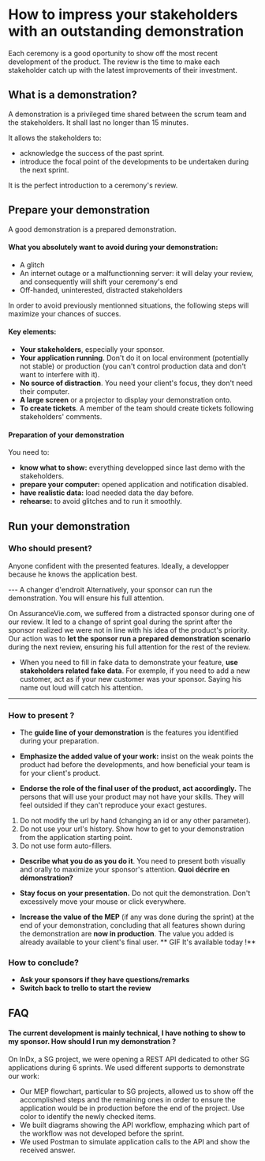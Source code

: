 # How to impress your stakeholders with an outstanding demonstration

Each ceremony is a good oportunity to show off the most recent development of the product. The review is the time to make each stakeholder catch up with the latest improvements of their investment.

## What is a demonstration?

A demonstration is a privileged time shared between the scrum team and the stakeholders. It shall last no longer than 15 minutes.

It allows the stakeholders to:
* acknowledge the success of the past sprint.
* introduce the focal point of the developments to be undertaken during the next sprint. 

It is the perfect introduction to a ceremony's review.

## Prepare your demonstration

A good demonstration is a prepared demonstration.

#### What you absolutely want to avoid during your demonstration:
* A glitch
* An internet outage or a malfunctionning server: it will delay your review, and consequently will shift your ceremony's end
* Off-handed, uninterested, distracted stakeholders

In order to avoid previously mentionned situations, the following steps will maximize your chances of succes.

#### Key elements:
* **Your stakeholders**, especially your sponsor.
* **Your application running**. Don't do it on local environment (potentially not stable) or production (you can't control production data and don't want to interfere with it).
* **No source of distraction**. You need your client's focus, they don't need their computer.
* **A large screen** or a projector to display your demonstration onto.
* **To create tickets**. A member of the team should create tickets following stakeholders' comments.

#### Preparation of your demonstration

You need to:

* **know what to show:** everything developped since last demo with the stakeholders.
* **prepare your computer:** opened application and notification disabled.
* **have realistic data:** load needed data the day before.
* **rehearse:** to avoid glitches and to run it smoothly.

## Run your demonstration

### Who should present?

Anyone confident with the presented features. Ideally, a developper because he knows the application best.

--- A changer d'endroit
Alternatively, your sponsor can run the demonstration. You will ensure his full attention.

On AssuranceVie.com, we suffered from a distracted sponsor during one of our review. It led to a change of sprint goal during the sprint after the sponsor realized we were not in line with his idea of the product's priority.
Our action was to **let the sponsor run a prepared demonstration scenario** during the next review, ensuring his full attention for the rest of the review.


* When you need to fill in fake data to demonstrate your feature, **use stakeholders related fake data**. For exemple, if you need to add a new customer, act as if your new customer was your sponsor. Saying his name out loud will catch his attention.
----

### How to present ?

* The **guide line of your demonstration** is the features you identified during your preparation. 

* **Emphasize the added value of your work:** insist on the weak points the product had before the developments, and how beneficial your team is for your client's product.

* **Endorse the role of the final user of the product, act accordingly.** The persons that will use your product may not have your skills. They will feel outsided if they can't reproduce your exact gestures.

1. Do not modify the url by hand (changing an id or any other parameter).
2. Do not use your url's history. Show how to get to your demonstration from the application starting point.
3. Do not use form auto-fillers.

* **Describe what you do as you do it**. You need to present both visually and orally to maximize your sponsor's attention. **Quoi décrire en démonstration?**

* **Stay focus on your presentation.** Do not quit the demonstration. Don't excessively move your mouse or click everywhere. 

* **Increase the value of the MEP** (if any was done during the sprint) at the end of your demonstration, concluding that all features shown during the demonstration are **now in production**. The value you added is already available to your client's final user.
** GIF It's available today !**

### How to conclude?

* **Ask your sponsors if they have questions/remarks**
* **Switch back to trello to start the review**

## FAQ

#### The current development is mainly technical, I have nothing to show to my sponsor. How should I run my demonstration ?

On InDx, a SG project, we were opening a REST API dedicated to other SG applications during 6 sprints. We used different supports to demonstrate our work:
* Our MEP flowchart, particular to SG projects, allowed us to show off the accomplished steps and the remaining ones in order to ensure the application would be in production before the end of the project. Use color to identify the newly checked items.
* We built diagrams showing the API workflow, emphazing which part of the workflow was not developed before the sprint.
* We used Postman to simulate application calls to the API and show the received answer.
